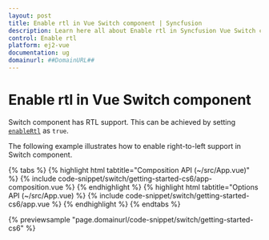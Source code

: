 ```yaml
---
layout: post
title: Enable rtl in Vue Switch component | Syncfusion
description: Learn here all about Enable rtl in Syncfusion Vue Switch component of Syncfusion Essential JS 2 and more.
control: Enable rtl 
platform: ej2-vue
documentation: ug
domainurl: ##DomainURL##
---
```


# Enable rtl in Vue Switch component

Switch component has RTL support. This can be achieved by setting [`enableRtl`](https://ej2.syncfusion.com/vue/documentation/api/switch/#enablertl) as `true`.

The following example illustrates how to enable right-to-left support in Switch component.

{% tabs %}
{% highlight html tabtitle="Composition API (~/src/App.vue)" %}
{% include code-snippet/switch/getting-started-cs6/app-composition.vue %}
{% endhighlight %}
{% highlight html tabtitle="Options API (~/src/App.vue) %}
{% include code-snippet/switch/getting-started-cs6/app.vue %}
{% endhighlight %}
{% endtabs %}
        
{% previewsample "page.domainurl/code-snippet/switch/getting-started-cs6" %}